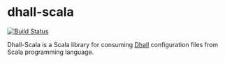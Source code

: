 # dhall-scala

[![Build Status](https://travis-ci.org/missingfaktor/dhall-scala.svg?branch=master)](https://travis-ci.org/missingfaktor/dhall-scala)

Dhall-Scala is a Scala library for consuming [Dhall](https://github.com/Gabriel439/Haskell-Dhall-Library) configuration files from Scala programming language. 